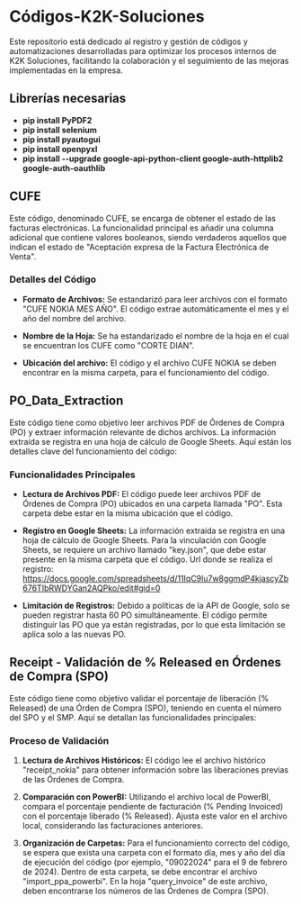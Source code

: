 # Códigos-K2K-Soluciones
Este repositorio está dedicado al registro y gestión de códigos y automatizaciones desarrolladas para optimizar los procesos internos de K2K Soluciones, facilitando la colaboración y el seguimiento de las mejoras implementadas en la empresa.

## Librerías necesarias

- **pip install PyPDF2**
- **pip install selenium**
- **pip install pyautogui**
- **pip install openpyxl**
- **pip install --upgrade google-api-python-client google-auth-httplib2 google-auth-oauthlib**

## CUFE
Este código, denominado CUFE, se encarga de obtener el estado de las facturas electrónicas. La funcionalidad principal es añadir una columna adicional que contiene valores booleanos, siendo verdaderos aquellos que indican el estado de "Aceptación expresa de la Factura Electrónica de Venta".

### Detalles del Código

- **Formato de Archivos:** Se estandarizó para leer archivos con el formato "CUFE NOKIA MES AÑO". El código extrae automáticamente el mes y el año del nombre del archivo. 

- **Nombre de la Hoja:** Se ha estandarizado el nombre de la hoja en el cual se encuentran los CUFE como "CORTE DIAN".

- **Ubicación del archivo:** El código y el archivo CUFE NOKIA se deben encontrar en la misma carpeta, para el funcionamiento del código.

## PO_Data_Extraction

Este código tiene como objetivo leer archivos PDF de Órdenes de Compra (PO) y extraer información relevante de dichos archivos. La información extraída se registra en una hoja de cálculo de Google Sheets. Aquí están los detalles clave del funcionamiento del código:

### Funcionalidades Principales

- **Lectura de Archivos PDF:** El código puede leer archivos PDF de Órdenes de Compra (PO) ubicados en una carpeta llamada "PO". Esta carpeta debe estar en la misma ubicación que el código.

- **Registro en Google Sheets:** La información extraída se registra en una hoja de cálculo de Google Sheets. Para la vinculación con Google Sheets, se requiere un archivo llamado "key.json", que debe estar presente en la misma carpeta que el código. Url donde se realiza el registro: https://docs.google.com/spreadsheets/d/11IqC9lu7w8ggmdP4kjascyZb676TIbRWDYGan2AQPko/edit#gid=0

- **Limitación de Registros:** Debido a políticas de la API de Google, solo se pueden registrar hasta 60 PO simultáneamente. El código permite distinguir las PO que ya están registradas, por lo que esta limitación se aplica solo a las nuevas PO.

## Receipt - Validación de % Released en Órdenes de Compra (SPO)

Este código tiene como objetivo validar el porcentaje de liberación (% Released) de una Órden de Compra (SPO), teniendo en cuenta el número del SPO y el SMP. Aquí se detallan las funcionalidades principales:

### Proceso de Validación

1. **Lectura de Archivos Históricos:** El código lee el archivo histórico "receipt_nokia" para obtener información sobre las liberaciones previas de las Órdenes de Compra.

2. **Comparación con PowerBI:** Utilizando el archivo local de PowerBI, compara el porcentaje pendiente de facturación (% Pending Invoiced) con el porcentaje liberado (% Released). Ajusta este valor en el archivo local, considerando las facturaciones anteriores.

3. **Organización de Carpetas:** Para el funcionamiento correcto del código, se espera que exista una carpeta con el formato día, mes y año del día de ejecución del código (por ejemplo, "09022024" para el 9 de febrero de 2024). Dentro de esta carpeta, se debe encontrar el archivo "import_ppa_powerbi". En la hoja "query_invoice" de este archivo, deben encontrarse los números de las Órdenes de Compra (SPO).




